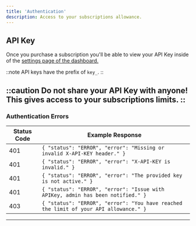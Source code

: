 ```yaml
---
title: 'Authentication'
description: Access to your subscriptions allowance.
---
```


## API Key



Once you purchase a subscription you'll be able to view your API Key inside of the [settings page of the dashboard.](/dashboard/settings/api-key)

::note
API keys have the prefix of ```key_```.
::

::caution
Do not share your API Key with anyone! This gives access to your subscriptions limits.
::
---
### Authentication Errors

| Status Code | Example Response |
|-------------|------------------|
| 401 | `{ "status": "ERROR", "error": "Missing or invalid X-API-KEY header." }` |
| 401 | `{ "status": "ERROR", "error": "X-API-KEY is invalid." }` |
| 401 | `{ "status": "ERROR", "error": "The provided key is not active." }` |
| 401 | `{ "status": "ERROR", "error": "Issue with APIKey, admin has been notified." }` |
| 403 | `{ "status": "ERROR", "error": "You have reached the limit of your API allowance." }` |
---
